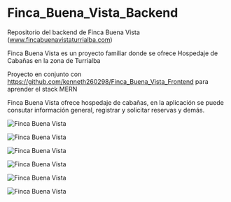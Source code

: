 # Finca_Buena_Vista_Backend

 Repositorio del backend de Finca Buena Vista (www.fincabuenavistaturrialba.com)
 
 Finca Buena Vista es un proyecto familiar donde se ofrece Hospedaje de Cabañas en la zona de Turrialba

 Proyecto en conjunto con https://github.com/kenneth260298/Finca_Buena_Vista_Frontend para aprender el stack MERN

 Finca Buena Vista ofrece hospedaje de cabañas, en la aplicación se puede consutar información general, registrar y solicitar reservas y demás.

![Finca Buena Vista](https://github.com/kenneth260298/Finca_Buena_Vista_Frontend/blob/master/Screenshots/Foto1.JPG)

![Finca Buena Vista](https://github.com/kenneth260298/Finca_Buena_Vista_Frontend/blob/master/Screenshots/Foto2.JPG)

![Finca Buena Vista](https://github.com/kenneth260298/Finca_Buena_Vista_Frontend/blob/master/Screenshots/Foto3.JPG)

![Finca Buena Vista](https://github.com/kenneth260298/Finca_Buena_Vista_Frontend/blob/master/Screenshots/Foto4.JPG)

![Finca Buena Vista](https://github.com/kenneth260298/Finca_Buena_Vista_Frontend/blob/master/Screenshots/Foto5.JPG)

![Finca Buena Vista](https://github.com/kenneth260298/Finca_Buena_Vista_Frontend/blob/master/Screenshots/Foto6.JPG)

